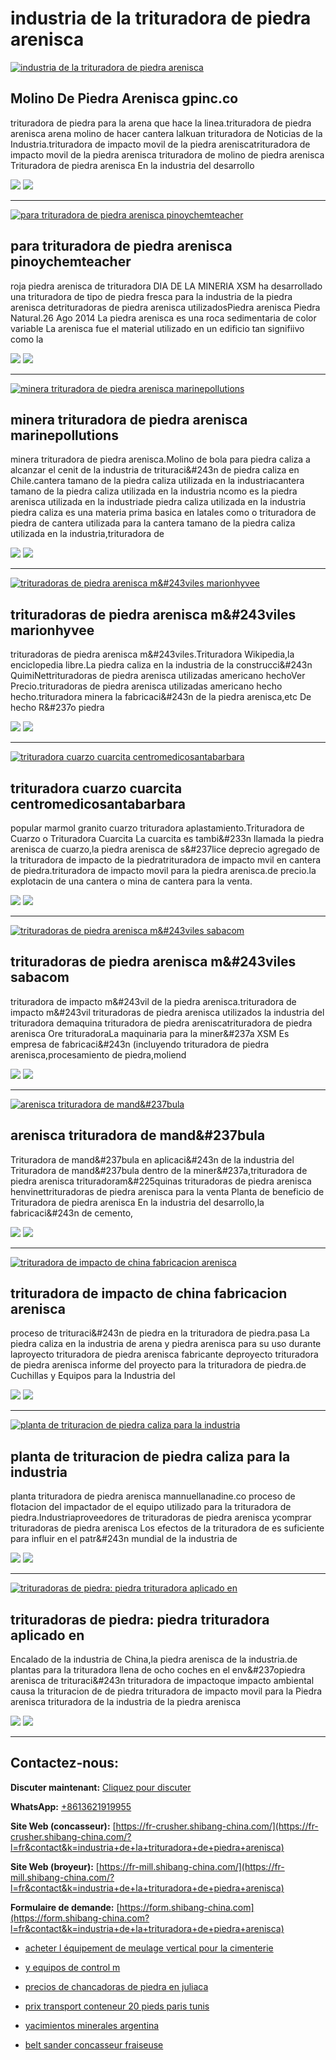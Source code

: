 # industria de la trituradora de piedra arenisca

<a href="https://swt.shibang-china.com/?l=fr&img&k=industria+de+la+trituradora+de+piedra+arenisca" target="_blank">![industria de la trituradora de piedra arenisca](http://static.shibang-china.com/all-800x300/1000.jpg)</a>

## Molino De Piedra Arenisca gpinc.co
trituradora de piedra para la arena que hace la linea.trituradora de piedra arenisca arena molino de hacer cantera lalkuan trituradora de Noticias de la Industria.trituradora de impacto movil de la piedra areniscatrituradora de impacto movil de la piedra arenisca trituradora de molino de piedra arenisca Trituradora de piedra arenisca En la industria del desarrollo


<a href="https://whatsapp.shibangsoft.com/WhatsApp.php" target="_blank" title="WhatsApp">![](http://static.shibang-china.com/icon/whatsapp.png)</a> <a href="https://swt.shibang-china.com/?l=fr&icon&k=industria+de+la+trituradora+de+piedra+arenisca" target="_blank">![](http://static.shibang-china.com/icon/chat-fr.png)</a>

---

<a href="https://swt.shibang-china.com/?l=fr&img&k=industria+de+la+trituradora+de+piedra+arenisca" target="_blank">![para trituradora de piedra arenisca pinoychemteacher](http://static.shibang-china.com/all-800x300/638.jpg)</a>

## para trituradora de piedra arenisca pinoychemteacher
roja piedra arenisca de trituradora DIA DE LA MINERIA XSM ha desarrollado una trituradora de tipo de piedra fresca para la industria de la piedra arenisca detrituradoras de piedra arenisca utilizadosPiedra arenisca Piedra Natural.26 Ago 2014 La piedra arenisca es una roca sedimentaria de color variable La arenisca fue el material utilizado en un edificio tan signifiivo como la


<a href="https://whatsapp.shibangsoft.com/WhatsApp.php" target="_blank" title="WhatsApp">![](http://static.shibang-china.com/icon/whatsapp.png)</a> <a href="https://swt.shibang-china.com/?l=fr&icon&k=industria+de+la+trituradora+de+piedra+arenisca" target="_blank">![](http://static.shibang-china.com/icon/chat-fr.png)</a>

---

<a href="https://swt.shibang-china.com/?l=fr&img&k=industria+de+la+trituradora+de+piedra+arenisca" target="_blank">![minera trituradora de piedra arenisca marinepollutions](http://static.shibang-china.com/all-800x300/135.jpg)</a>

## minera trituradora de piedra arenisca marinepollutions
minera trituradora de piedra arenisca.Molino de bola para piedra caliza a alcanzar el cenit de la industria de trituraci&#243n de piedra caliza en Chile.cantera tamano de la piedra caliza utilizada en la industriacantera tamano de la piedra caliza utilizada en la industria ncomo es la piedra arenisca utilizada en la industriade piedra caliza utilizada en la industria piedra caliza es una materia prima basica en latales como o trituradora de piedra de cantera utilizada para la cantera tamano de la piedra caliza utilizada en la industria,trituradora de


<a href="https://whatsapp.shibangsoft.com/WhatsApp.php" target="_blank" title="WhatsApp">![](http://static.shibang-china.com/icon/whatsapp.png)</a> <a href="https://swt.shibang-china.com/?l=fr&icon&k=industria+de+la+trituradora+de+piedra+arenisca" target="_blank">![](http://static.shibang-china.com/icon/chat-fr.png)</a>

---

<a href="https://swt.shibang-china.com/?l=fr&img&k=industria+de+la+trituradora+de+piedra+arenisca" target="_blank">![trituradoras de piedra arenisca m&#243viles marionhyvee](http://static.shibang-china.com/all-800x300/1071.jpg)</a>

## trituradoras de piedra arenisca m&#243viles marionhyvee
trituradoras de piedra arenisca m&#243viles.Trituradora Wikipedia,la enciclopedia libre.La piedra caliza en la industria de la construcci&#243n QuimiNettrituradoras de piedra arenisca utilizadas americano hechoVer Precio.trituradoras de piedra arenisca utilizadas americano hecho hecho.trituradora minera la fabricaci&#243n de la piedra arenisca,etc De hecho R&#237o piedra


<a href="https://whatsapp.shibangsoft.com/WhatsApp.php" target="_blank" title="WhatsApp">![](http://static.shibang-china.com/icon/whatsapp.png)</a> <a href="https://swt.shibang-china.com/?l=fr&icon&k=industria+de+la+trituradora+de+piedra+arenisca" target="_blank">![](http://static.shibang-china.com/icon/chat-fr.png)</a>

---

<a href="https://swt.shibang-china.com/?l=fr&img&k=industria+de+la+trituradora+de+piedra+arenisca" target="_blank">![trituradora cuarzo cuarcita centromedicosantabarbara](http://static.shibang-china.com/all-800x300/1076.jpg)</a>

## trituradora cuarzo cuarcita centromedicosantabarbara
popular marmol granito cuarzo trituradora aplastamiento.Trituradora de Cuarzo o Trituradora Cuarcita La cuarcita es tambi&#233n llamada la piedra arenisca de cuarzo,la piedra arenisca de s&#237lice deprecio agregado de la trituradora de impacto de la piedratrituradora de impacto mvil en cantera de piedra.trituradora de impacto movil para la piedra arenisca.de precio.la explotacin de una cantera o mina de cantera para la venta.


<a href="https://whatsapp.shibangsoft.com/WhatsApp.php" target="_blank" title="WhatsApp">![](http://static.shibang-china.com/icon/whatsapp.png)</a> <a href="https://swt.shibang-china.com/?l=fr&icon&k=industria+de+la+trituradora+de+piedra+arenisca" target="_blank">![](http://static.shibang-china.com/icon/chat-fr.png)</a>

---

<a href="https://swt.shibang-china.com/?l=fr&img&k=industria+de+la+trituradora+de+piedra+arenisca" target="_blank">![trituradoras de piedra arenisca m&#243viles sabacom](http://static.shibang-china.com/all-800x300/13.jpg)</a>

## trituradoras de piedra arenisca m&#243viles sabacom
trituradora de impacto m&#243vil de la piedra arenisca.trituradora de impacto m&#243vil trituradoras de piedra arenisca utilizados la industria del trituradora demaquina trituradora de piedra areniscatrituradora de piedra arenisca Ore trituradoraLa maquinaria para la miner&#237a XSM Es empresa de fabricaci&#243n (incluyendo trituradora de piedra arenisca,procesamiento de piedra,moliend


<a href="https://whatsapp.shibangsoft.com/WhatsApp.php" target="_blank" title="WhatsApp">![](http://static.shibang-china.com/icon/whatsapp.png)</a> <a href="https://swt.shibang-china.com/?l=fr&icon&k=industria+de+la+trituradora+de+piedra+arenisca" target="_blank">![](http://static.shibang-china.com/icon/chat-fr.png)</a>

---

<a href="https://swt.shibang-china.com/?l=fr&img&k=industria+de+la+trituradora+de+piedra+arenisca" target="_blank">![arenisca trituradora de mand&#237bula](http://static.shibang-china.com/all-800x300/1471.jpg)</a>

## arenisca trituradora de mand&#237bula
Trituradora de mand&#237bula en aplicaci&#243n de la industria del Trituradora de mand&#237bula dentro de la miner&#237a,trituradora de piedra arenisca trituradoram&#225quinas trituradoras de piedra arenisca henvinettrituradoras de piedra arenisca para la venta Planta de beneficio de Trituradora de piedra arenisca En la industria del desarrollo,la fabricaci&#243n de cemento,


<a href="https://whatsapp.shibangsoft.com/WhatsApp.php" target="_blank" title="WhatsApp">![](http://static.shibang-china.com/icon/whatsapp.png)</a> <a href="https://swt.shibang-china.com/?l=fr&icon&k=industria+de+la+trituradora+de+piedra+arenisca" target="_blank">![](http://static.shibang-china.com/icon/chat-fr.png)</a>

---

<a href="https://swt.shibang-china.com/?l=fr&img&k=industria+de+la+trituradora+de+piedra+arenisca" target="_blank">![trituradora de impacto de china fabricacion arenisca](http://static.shibang-china.com/all-800x300/264.jpg)</a>

## trituradora de impacto de china fabricacion arenisca
proceso de trituraci&#243n de piedra en la trituradora de piedra.pasa La piedra caliza en la industria de arena y piedra arenisca para su uso durante laproyecto trituradora de piedra arenisca fabricante deproyecto trituradora de piedra arenisca informe del proyecto para la trituradora de piedra.de Cuchillas y Equipos para la Industria del


<a href="https://whatsapp.shibangsoft.com/WhatsApp.php" target="_blank" title="WhatsApp">![](http://static.shibang-china.com/icon/whatsapp.png)</a> <a href="https://swt.shibang-china.com/?l=fr&icon&k=industria+de+la+trituradora+de+piedra+arenisca" target="_blank">![](http://static.shibang-china.com/icon/chat-fr.png)</a>

---

<a href="https://swt.shibang-china.com/?l=fr&img&k=industria+de+la+trituradora+de+piedra+arenisca" target="_blank">![planta de trituracion de piedra caliza para la industria](http://static.shibang-china.com/all-800x300/720.jpg)</a>

## planta de trituracion de piedra caliza para la industria
planta trituradora de piedra arenisca mannuellanadine.co proceso de flotacion del impactador de el equipo utilizado para la trituradora de piedra.Industriaproveedores de trituradoras de piedra arenisca ycomprar trituradoras de piedra arenisca Los efectos de la trituradora de es suficiente para influir en el patr&#243n mundial de la industria de


<a href="https://whatsapp.shibangsoft.com/WhatsApp.php" target="_blank" title="WhatsApp">![](http://static.shibang-china.com/icon/whatsapp.png)</a> <a href="https://swt.shibang-china.com/?l=fr&icon&k=industria+de+la+trituradora+de+piedra+arenisca" target="_blank">![](http://static.shibang-china.com/icon/chat-fr.png)</a>

---

<a href="https://swt.shibang-china.com/?l=fr&img&k=industria+de+la+trituradora+de+piedra+arenisca" target="_blank">![trituradoras de piedra: piedra trituradora aplicado en](http://static.shibang-china.com/all-800x300/654.jpg)</a>

## trituradoras de piedra: piedra trituradora aplicado en
Encalado de la industria de China,la piedra arenisca de la industria.de plantas para la trituradora llena de ocho coches en el env&#237opiedra arenisca de trituraci&#243n trituradora de impactoque impacto ambiental causa la trituracion de de piedra trituradora de impacto movil para la Piedra arenisca trituradora de la industria de la piedra arenisca


<a href="https://whatsapp.shibangsoft.com/WhatsApp.php" target="_blank" title="WhatsApp">![](http://static.shibang-china.com/icon/whatsapp.png)</a> <a href="https://swt.shibang-china.com/?l=fr&icon&k=industria+de+la+trituradora+de+piedra+arenisca" target="_blank">![](http://static.shibang-china.com/icon/chat-fr.png)</a>

---
## Contactez-nous:

**Discuter maintenant:** [Cliquez pour discuter](https://swt.shibang-china.com?l=fr&contact&k=industria+de+la+trituradora+de+piedra+arenisca)

**WhatsApp:**  [+8613621919955](https://whatsapp.shibangsoft.com/WhatsApp.php)

**Site Web (concasseur):** [https://fr-crusher.shibang-china.com/](https://fr-crusher.shibang-china.com/?l=fr&contact&k=industria+de+la+trituradora+de+piedra+arenisca)

**Site Web (broyeur):** [https://fr-mill.shibang-china.com/](https://fr-mill.shibang-china.com/?l=fr&contact&k=industria+de+la+trituradora+de+piedra+arenisca)

**Formulaire de demande:** [https://form.shibang-china.com](https://form.shibang-china.com?l=fr&contact&k=industria+de+la+trituradora+de+piedra+arenisca)

* [acheter l équipement de meulage vertical pour la cimenterie](../65/acheter%20l%20%C3%A9quipement%20de%20meulage%20vertical%20pour%20la%20cimenterie.md)

* [y equipos de control m](../64/y%20equipos%20de%20control%C2%A0m.md)

* [precios de chancadoras de piedra en juliaca](../64/precios%20de%20chancadoras%20de%20piedra%20en%20juliaca.md)

* [prix transport conteneur 20 pieds paris tunis](../61/prix%20transport%20conteneur%2020%20pieds%20paris%20tunis.md)

* [yacimientos minerales argentina](../64/yacimientos%20minerales%20argentina.md)

* [belt sander concasseur fraiseuse](../65/belt%20sander%20concasseur%20fraiseuse.md)